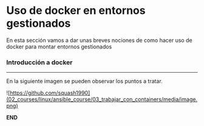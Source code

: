 # Uso de docker en entornos gestionados

En esta sección vamos a dar unas breves nociones de como hacer uso de docker para montar entornos gestionados

### Introducción a docker
-----

En la siguiente imagen se pueden observar los puntos a tratar.

![https://github.com/squash1990](02_courses/linux/ansible_course/03_trabajar_con_containers/media/image.png)


**END**